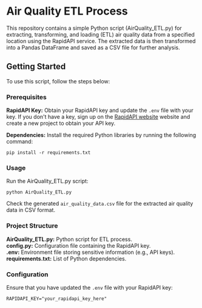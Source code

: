 # Air Quality ETL Process  

This repository contains a simple Python script (AirQuality_ETL.py) for extracting, transforming, and loading (ETL) air quality data from a specified location using the RapidAPI service. The extracted data is then transformed into a Pandas DataFrame and saved as a CSV file for further analysis.  

## Getting Started  

To use this script, follow the steps below:  

### Prerequisites  
**RapidAPI Key:** Obtain your RapidAPI key and update the `.env` file with your key. If you don't have a key, sign up on the [RapidAPI website](https://rapidapi.com/) website and create a new project to obtain your API key.  

**Dependencies:** Install the required Python libraries by running the following command:  

    pip install -r requirements.txt  

### Usage  

Run the AirQuality_ETL.py script:  

    python AirQuality_ETL.py  

Check the generated `air_quality_data.csv` file for the extracted air quality data in CSV format.  

### Project Structure  

**AirQuality_ETL.py:** Python script for ETL process.  
**config.py:** Configuration file containing the RapidAPI key.  
**.env:** Environment file storing sensitive information (e.g., API keys).  
**requirements.txt:** List of Python dependencies.  

### Configuration  

Ensure that you have updated the `.env` file with your RapidAPI key:  

    RAPIDAPI_KEY="your_rapidapi_key_here"
